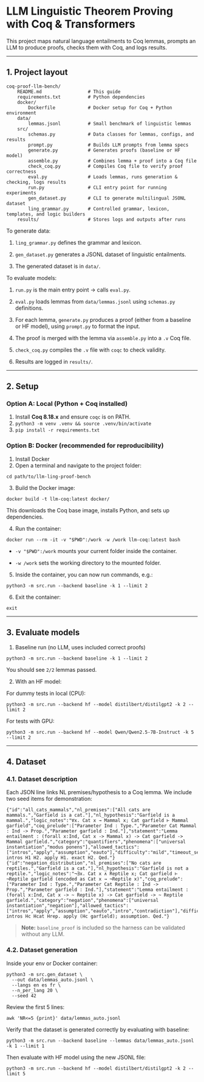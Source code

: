 # LLM Linguistic Theorem Proving with Coq & Transformers

This project maps natural language entailments to Coq lemmas, prompts an LLM to produce proofs, checks them with Coq, and logs results.

---

## 1. Project layout

```
coq-proof-llm-bench/
    README.md                 # This guide
    requirements.txt          # Python dependencies
    docker/
        Dockerfile            # Docker setup for Coq + Python environment
    data/
        lemmas.jsonl          # Small benchmark of linguistic lemmas
    src/
        schemas.py            # Data classes for lemmas, configs, and results
        prompt.py             # Builds LLM prompts from lemma specs
        generate.py           # Generates proofs (baseline or HF model)
        assemble.py           # Combines lemma + proof into a Coq file
        check_coq.py          # Compiles Coq file to verify proof correctness
        eval.py               # Loads lemmas, runs generation & checking, logs results
        run.py                # CLI entry point for running experiments
        gen_dataset.py        # CLI to generate multilingual JSONL dataset
        ling_grammar.py       # Controlled grammar, lexicon, templates, and logic builders
    results/                  # Stores logs and outputs after runs
```

To generate data:

1. `ling_grammar.py` defines the grammar and lexicon.

2. `gen_dataset.py` generates a JSONL dataset of linguistic entailments.

3. The generated dataset is in `data/`.

To evaluate models:

1. `run.py` is the main entry point → calls `eval.py`.

2. `eval.py` loads lemmas from `data/lemmas.jsonl` using `schemas.py` definitions.

3. For each lemma, `generate.py` produces a proof (either from a baseline or HF model), using `prompt.py` to format the input.

4. The proof is merged with the lemma via `assemble.py` into a `.v` Coq file.

5. `check_coq.py` compiles the `.v` file with `coqc` to check validity.

6. Results are logged in `results/`.

---

## 2. Setup

### Option A: Local (Python + Coq installed)

1. Install **Coq 8.18.x** and ensure `coqc` is on PATH.
2. `python3 -m venv .venv && source .venv/bin/activate`
3. `pip install -r requirements.txt`

### Option B: Docker (recommended for reproducibility)

1. Install Docker
2. Open a terminal and navigate to the project folder:

```
cd path/to/llm-ling-proof-bench
```

3. Build the Docker image:

```
docker build -t llm-coq:latest docker/
```

This downloads the Coq base image, installs Python, and sets up dependencies.

4. Run the container:

```
docker run --rm -it -v "$PWD":/work -w /work llm-coq:latest bash
```

- `-v "$PWD":/work` mounts your current folder inside the container.

- `-w /work` sets the working directory to the mounted folder.

5. Inside the container, you can now run commands, e.g.:

```
python3 -m src.run --backend baseline -k 1 --limit 2
```

6. Exit the container:

```
exit
```

---

## 3. Evaluate models

1. Baseline run (no LLM, uses included correct proofs)

```
python3 -m src.run --backend baseline -k 1 --limit 2
```

You should see `2/2` lemmas passed.

2. With an HF model:

For dummy tests in local (CPU):

```
python3 -m src.run --backend hf --model distilbert/distilgpt2 -k 2 --limit 2
```

For tests with GPU:

```
python3 -m src.run --backend hf --model Qwen/Qwen2.5-7B-Instruct -k 5 --limit 2
```


---

## 4. Dataset


### 4.1. Dataset description

Each JSON line links NL premises/hypothesis to a Coq lemma. We include two seed items for demonstration:

```jsonl
{"id":"all_cats_mammals","nl_premises":["All cats are mammals.","Garfield is a cat."],"nl_hypothesis":"Garfield is a mammal.","logic_notes":"∀x. Cat x → Mammal x; Cat garfield ⊢ Mammal garfield","coq_prelude":["Parameter Ind : Type.","Parameter Cat Mammal : Ind -> Prop.","Parameter garfield : Ind."],"statement":"Lemma entailment : (forall x:Ind, Cat x -> Mammal x) -> Cat garfield -> Mammal garfield.","category":"quantifiers","phenomena":["universal instantiation","modus ponens"],"allowed_tactics":["intros","apply","assumption","eauto"],"difficulty":"mild","timeout_sec":10,"requires_classical":false,"baseline_proof":"Proof. intros H1 H2. apply H1. exact H2. Qed."}
{"id":"negation_distribution","nl_premises":["No cats are reptiles.","Garfield is a cat."],"nl_hypothesis":"Garfield is not a reptile.","logic_notes":"¬∃x. Cat x ∧ Reptile x; Cat garfield ⊢ ¬Reptile garfield (encoded as Cat x → ¬Reptile x)","coq_prelude":["Parameter Ind : Type.","Parameter Cat Reptile : Ind -> Prop.","Parameter garfield : Ind."],"statement":"Lemma entailment : (forall x:Ind, Cat x -> ~ Reptile x) -> Cat garfield -> ~ Reptile garfield.","category":"negation","phenomena":["universal instantiation","negation"],"allowed_tactics":["intros","apply","assumption","eauto","intro","contradiction"],"difficulty":"mild","timeout_sec":10,"requires_classical":false,"baseline_proof":"Proof. intros Hc Hcat Hrep. apply (Hc garfield); assumption. Qed."}
```

> **Note:** `baseline_proof` is included so the harness can be validated without any LLM.


### 4.2. Dataset generation

Inside your env or Docker container:

```
python3 -m src.gen_dataset \
  --out data/lemmas_auto.jsonl \
  --langs en es fr \
  --n_per_lang 20 \
  --seed 42
````

Review the first 5 lines:

```
awk 'NR<=5 {print}' data/lemmas_auto.jsonl
```

Verify that the dataset is generated correctly by evaluating with baseline:

```
python3 -m src.run --backend baseline --lemmas data/lemmas_auto.jsonl -k 1 --limit 1
```

Then evaluate with HF model using the new JSONL file:

```
python3 -m src.run --backend hf --model distilbert/distilgpt2 -k 2 --limit 5
```
